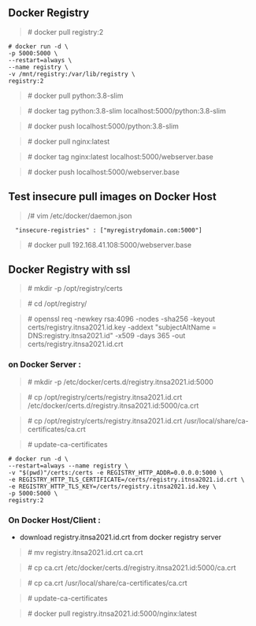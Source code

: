 ## Docker Registry
> \# docker pull registry:2

```
# docker run -d \
-p 5000:5000 \
--restart=always \
--name registry \
-v /mnt/registry:/var/lib/registry \
registry:2
```

> \# docker pull python:3.8-slim

> \# docker tag python:3.8-slim localhost:5000/python:3.8-slim

> \# docker push localhost:5000/python:3.8-slim

> \# docker pull nginx:latest

> \# docker tag nginx:latest localhost:5000/webserver.base

> \# docker push localhost:5000/webserver.base


## Test insecure pull images on Docker Host

> /# vim /etc/docker/daemon.json

```
  "insecure-registries" : ["myregistrydomain.com:5000"]
```

> \# docker pull 192.168.41.108:5000/webserver.base

## Docker Registry with ssl
> \# mkdir -p /opt/registry/certs

> \# cd /opt/registry/

> \# openssl req -newkey rsa:4096 -nodes -sha256 -keyout certs/registry.itnsa2021.id.key -addext "subjectAltName = DNS:registry.itnsa2021.id" -x509 -days 365 -out certs/registry.itnsa2021.id.crt


### on Docker Server :
> \# mkdir -p /etc/docker/certs.d/registry.itnsa2021.id:5000

> \# cp /opt/registry/certs/registry.itnsa2021.id.crt /etc/docker/certs.d/registry.itnsa2021.id:5000/ca.crt

> \# cp /opt/registry/certs/registry.itnsa2021.id.crt /usr/local/share/ca-certificates/ca.crt

> \# update-ca-certificates

``` 
# docker run -d \
--restart=always --name registry \
-v "$(pwd)"/certs:/certs -e REGISTRY_HTTP_ADDR=0.0.0.0:5000 \
-e REGISTRY_HTTP_TLS_CERTIFICATE=/certs/registry.itnsa2021.id.crt \
-e REGISTRY_HTTP_TLS_KEY=/certs/registry.itnsa2021.id.key \
-p 5000:5000 \
registry:2 
```

### On Docker Host/Client :
-  download registry.itnsa2021.id.crt from docker registry server
> \# mv registry.itnsa2021.id.crt ca.crt

> \# cp ca.crt /etc/docker/certs.d/registry.itnsa2021.id:5000/ca.crt

> \# cp ca.crt /usr/local/share/ca-certificates/ca.crt

> \# update-ca-certificates

> \# docker pull registry.itnsa2021.id:5000/nginx:latest

